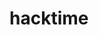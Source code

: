 # hacktime



<!--

Your business is unique, so your website should be too. I transform your concepts into powerful websites that help you stand out in the digital landscape.
I'm here to simplify your online journey. Let's work together to create websites that cater to your clients and drive business growth.

 -->
